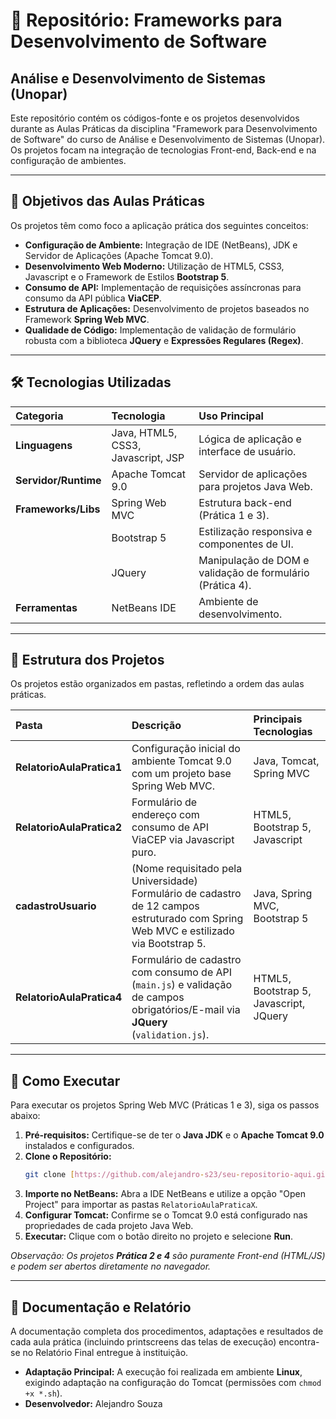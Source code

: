 # 📂 Repositório: Frameworks para Desenvolvimento de Software
## Análise e Desenvolvimento de Sistemas (Unopar)

Este repositório contém os códigos-fonte e os projetos desenvolvidos durante as Aulas Práticas da disciplina "Framework para Desenvolvimento de Software" do curso de Análise e Desenvolvimento de Sistemas (Unopar). Os projetos focam na integração de tecnologias Front-end, Back-end e na configuração de ambientes.

---

## 🎯 Objetivos das Aulas Práticas

Os projetos têm como foco a aplicação prática dos seguintes conceitos:

* **Configuração de Ambiente:** Integração de IDE (NetBeans), JDK e Servidor de Aplicações (Apache Tomcat 9.0).
* **Desenvolvimento Web Moderno:** Utilização de HTML5, CSS3, Javascript e o Framework de Estilos **Bootstrap 5**.
* **Consumo de API:** Implementação de requisições assíncronas para consumo da API pública **ViaCEP**.
* **Estrutura de Aplicações:** Desenvolvimento de projetos baseados no Framework **Spring Web MVC**.
* **Qualidade de Código:** Implementação de validação de formulário robusta com a biblioteca **JQuery** e **Expressões Regulares (Regex)**.

---

## 🛠️ Tecnologias Utilizadas

| Categoria | Tecnologia | Uso Principal |
| :--- | :--- | :--- |
| **Linguagens** | Java, HTML5, CSS3, Javascript, JSP | Lógica de aplicação e interface de usuário. |
| **Servidor/Runtime**| Apache Tomcat 9.0 | Servidor de aplicações para projetos Java Web. |
| **Frameworks/Libs**| Spring Web MVC | Estrutura back-end (Prática 1 e 3). |
| | Bootstrap 5 | Estilização responsiva e componentes de UI. |
| | JQuery | Manipulação de DOM e validação de formulário (Prática 4). |
| **Ferramentas** | NetBeans IDE | Ambiente de desenvolvimento. |

---

## 📁 Estrutura dos Projetos

Os projetos estão organizados em pastas, refletindo a ordem das aulas práticas.

| Pasta | Descrição | Principais Tecnologias |
| :--- | :--- | :--- |
| **RelatorioAulaPratica1** | Configuração inicial do ambiente Tomcat 9.0 com um projeto base Spring Web MVC. | Java, Tomcat, Spring MVC |
| **RelatorioAulaPratica2** | Formulário de endereço com consumo de API ViaCEP via Javascript puro. | HTML5, Bootstrap 5, Javascript |
| **cadastroUsuario** | (Nome requisitado pela Universidade) Formulário de cadastro de 12 campos estruturado com Spring Web MVC e estilizado via Bootstrap 5. | Java, Spring MVC, Bootstrap 5 |
| **RelatorioAulaPratica4** | Formulário de cadastro com consumo de API (`main.js`) e validação de campos obrigatórios/E-mail via **JQuery** (`validation.js`). | HTML5, Bootstrap 5, Javascript, JQuery |

---

## 🚀 Como Executar

Para executar os projetos Spring Web MVC (Práticas 1 e 3), siga os passos abaixo:

1.  **Pré-requisitos:** Certifique-se de ter o **Java JDK** e o **Apache Tomcat 9.0** instalados e configurados.
2.  **Clone o Repositório:**
    ```bash
    git clone [https://github.com/alejandro-s23/seu-repositorio-aqui.git](https://github.com/alejandro-s23/seu-repositorio-aqui.git)
    ```
3.  **Importe no NetBeans:** Abra a IDE NetBeans e utilize a opção "Open Project" para importar as pastas `RelatorioAulaPraticaX`.
4.  **Configurar Tomcat:** Confirme se o Tomcat 9.0 está configurado nas propriedades de cada projeto Java Web.
5.  **Executar:** Clique com o botão direito no projeto e selecione **Run**.

*Observação: Os projetos **Prática 2 e 4** são puramente Front-end (HTML/JS) e podem ser abertos diretamente no navegador.*

---

## 📝 Documentação e Relatório

A documentação completa dos procedimentos, adaptações e resultados de cada aula prática (incluindo printscreens das telas de execução) encontra-se no Relatório Final entregue à instituição.

* **Adaptação Principal:** A execução foi realizada em ambiente **Linux**, exigindo adaptação na configuração do Tomcat (permissões com `chmod +x *.sh`).
* **Desenvolvedor:** Alejandro Souza
